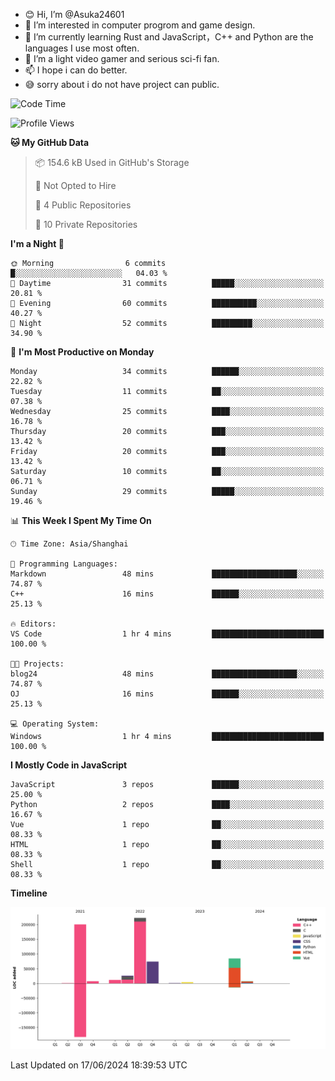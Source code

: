 - 😊 Hi, I’m @Asuka24601
- 👀 I’m interested in computer progrom and game design.
- 🌱 I’m currently learning Rust and JavaScript，C++ and Python are the languages I use most often.
- 💞️ I’m a light video gamer and serious sci-fi fan.
- 📫 I hope i can do better.
- 😅 sorry about i do not have project can public.

<!--START_SECTION:waka-->
![Code Time](http://img.shields.io/badge/Code%20Time-650%20hrs%2049%20mins-blue)

![Profile Views](http://img.shields.io/badge/Profile%20Views-0-blue)

**🐱 My GitHub Data** 

> 📦 154.6 kB Used in GitHub's Storage 
 > 
> 🚫 Not Opted to Hire
 > 
> 📜 4 Public Repositories 
 > 
> 🔑 10 Private Repositories 
 > 
**I'm a Night 🦉** 

```text
🌞 Morning                6 commits           █░░░░░░░░░░░░░░░░░░░░░░░░   04.03 % 
🌆 Daytime                31 commits          █████░░░░░░░░░░░░░░░░░░░░   20.81 % 
🌃 Evening                60 commits          ██████████░░░░░░░░░░░░░░░   40.27 % 
🌙 Night                  52 commits          █████████░░░░░░░░░░░░░░░░   34.90 % 
```
📅 **I'm Most Productive on Monday** 

```text
Monday                   34 commits          ██████░░░░░░░░░░░░░░░░░░░   22.82 % 
Tuesday                  11 commits          ██░░░░░░░░░░░░░░░░░░░░░░░   07.38 % 
Wednesday                25 commits          ████░░░░░░░░░░░░░░░░░░░░░   16.78 % 
Thursday                 20 commits          ███░░░░░░░░░░░░░░░░░░░░░░   13.42 % 
Friday                   20 commits          ███░░░░░░░░░░░░░░░░░░░░░░   13.42 % 
Saturday                 10 commits          ██░░░░░░░░░░░░░░░░░░░░░░░   06.71 % 
Sunday                   29 commits          █████░░░░░░░░░░░░░░░░░░░░   19.46 % 
```


📊 **This Week I Spent My Time On** 

```text
🕑︎ Time Zone: Asia/Shanghai

💬 Programming Languages: 
Markdown                 48 mins             ███████████████████░░░░░░   74.87 % 
C++                      16 mins             ██████░░░░░░░░░░░░░░░░░░░   25.13 % 

🔥 Editors: 
VS Code                  1 hr 4 mins         █████████████████████████   100.00 % 

🐱‍💻 Projects: 
blog24                   48 mins             ███████████████████░░░░░░   74.87 % 
OJ                       16 mins             ██████░░░░░░░░░░░░░░░░░░░   25.13 % 

💻 Operating System: 
Windows                  1 hr 4 mins         █████████████████████████   100.00 % 
```

**I Mostly Code in JavaScript** 

```text
JavaScript               3 repos             ██████░░░░░░░░░░░░░░░░░░░   25.00 % 
Python                   2 repos             ████░░░░░░░░░░░░░░░░░░░░░   16.67 % 
Vue                      1 repo              ██░░░░░░░░░░░░░░░░░░░░░░░   08.33 % 
HTML                     1 repo              ██░░░░░░░░░░░░░░░░░░░░░░░   08.33 % 
Shell                    1 repo              ██░░░░░░░░░░░░░░░░░░░░░░░   08.33 % 
```



**Timeline**

![Lines of Code chart](https://raw.githubusercontent.com/Asuka24601/Asuka24601/main/assets/bar_graph.png)


 Last Updated on 17/06/2024 18:39:53 UTC
<!--END_SECTION:waka-->
